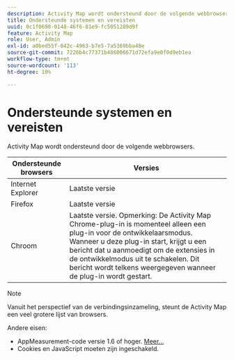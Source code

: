 ```yaml
---
description: Activity Map wordt ondersteund door de volgende webbrowsers.
title: Ondersteunde systemen en vereisten
uuid: 0c1f0698-0148-46f6-81e9-fc5051289d9f
feature: Activity Map
role: User, Admin
exl-id: a0bed55f-042c-4963-b7e5-7a5369bba48e
source-git-commit: 7226b4c77371b486006671d72efa9e0f0d9eb1ea
workflow-type: tm+mt
source-wordcount: '113'
ht-degree: 10%

---
```


# Ondersteunde systemen en vereisten

Activity Map wordt ondersteund door de volgende webbrowsers.

| Ondersteunde browsers | Versies |
|--- |--- |
| Internet Explorer | Laatste versie |
| Firefox | Laatste versie |
| Chroom | Laatste versie. Opmerking:  De Activity Map Chrome-plug-in is momenteel alleen een plug-in voor de ontwikkelaarsmodus. Wanneer u deze plug-in start, krijgt u een bericht dat u aanmoedigt om de extensies in de ontwikkelmodus uit te schakelen. Dit bericht wordt telkens weergegeven wanneer de plug-in wordt gestart. |

>[!NOTE]
>
>Vanuit het perspectief van de verbindingsinzameling, steunt de Activity Map een veel grotere lijst van browsers.

Andere eisen:

* AppMeasurement-code versie 1.6 of hoger. [Meer...](/help/analyze/activity-map/activitymap-getting-started/activitymap-getting-started-admins/activitymap-enable.md)
* Cookies en JavaScript moeten zijn ingeschakeld.
